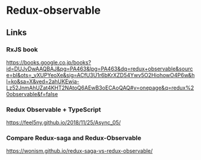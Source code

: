# Redux-observable


## Links

### RxJS book

https://books.google.co.jp/books?id=DUJvDwAAQBAJ&pg=PA463&lpg=PA463&dq=redux+observable&source=bl&ots=_vXUPYeoXe&sig=ACfU3U1r6bKrXZD54Ywv5O2HiohowO4P6w&hl=ko&sa=X&ved=2ahUKEwja-Lz52JnmAhUZat4KHT2NAtoQ6AEwB3oECAoQAQ#v=onepage&q=redux%20observable&f=false
 
### Redux Observable + TypeScript
 
https://feel5ny.github.io/2018/11/25/Async_05/

### Compare Redux-saga and Redux-Observable

https://wonism.github.io/redux-saga-vs-redux-observable/
